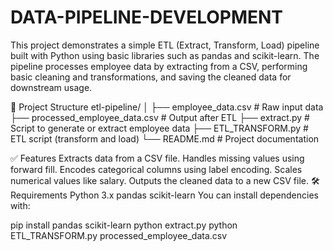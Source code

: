 # DATA-PIPELINE-DEVELOPMENT

This project demonstrates a simple ETL (Extract, Transform, Load) pipeline built with Python using basic libraries such as pandas and scikit-learn. The pipeline processes employee data by extracting from a CSV, performing basic cleaning and transformations, and saving the cleaned data for downstream usage.

📁 Project Structure
etl-pipeline/ │ ├── employee_data.csv # Raw input data ├── processed_employee_data.csv # Output after ETL ├── extract.py # Script to generate or extract employee data ├── ETL_TRANSFORM.py # ETL script (transform and load) └── README.md # Project documentation

✅ Features
Extracts data from a CSV file.
Handles missing values using forward fill.
Encodes categorical columns using label encoding.
Scales numerical values like salary.
Outputs the cleaned data to a new CSV file.
🛠️ Requirements
Python 3.x
pandas
scikit-learn
You can install dependencies with:

pip install pandas scikit-learn
python extract.py
python ETL_TRANSFORM.py
processed_employee_data.csv

